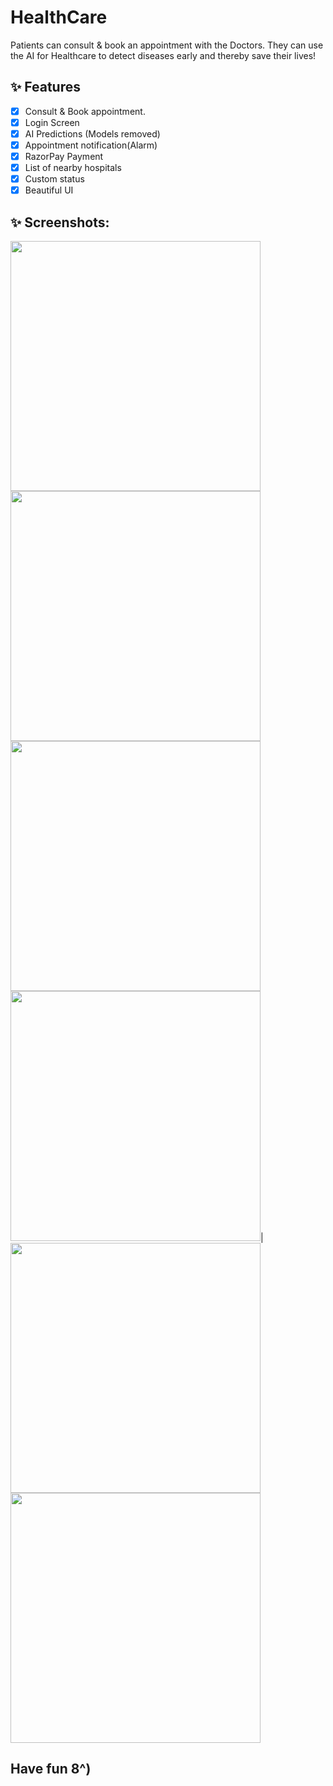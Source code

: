 # HealthCare

Patients can consult & book an appointment with the Doctors. They can use the AI for Healthcare to detect diseases early and thereby save their lives!

## ✨ Features
- [x] Consult & Book appointment.
- [x] Login Screen
- [x] AI Predictions (Models removed)
- [x] Appointment notification(Alarm)
- [x] RazorPay Payment 
- [x] List of nearby hospitals
- [x] Custom status  
- [x] Beautiful UI

## ✨ Screenshots:
   <img src="screenshots/splash_light.jpg" width="400"> <img src="screenshots/Splash_dark.jpg" width="400">
   <img src="screenshots/home_light.jpg" width="400"> <img src="screenshots/home_dark.jpg" width="400">|
   <img src="screenshots/settings_light.jpg" width="400">   <img src="screenshots/settings_dark.jpg" width="400">






## Have fun 8^)
